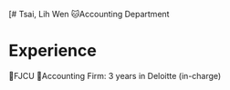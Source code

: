 [# Tsai, Lih Wen
🐱Accounting Department

# Experience
🥇FJCU
🥇Accounting Firm: 3 years in Deloitte (in-charge)
